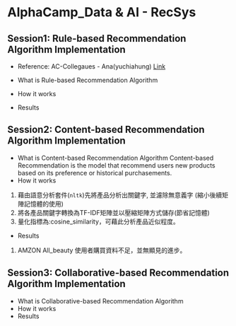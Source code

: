 # AlphaCamp_Data & AI - RecSys
## Session1: Rule-based Recommendation Algorithm Implementation
* Reference: AC-Collegaues - Ana(yuchiahung) [Link](https://github.com/yuchiahung/data-course-sample/blob/main/hw1_Ana.ipynb)
* What is Rule-based Recommendation Algorithm

* How it works
* Results
## Session2: Content-based Recommendation Algorithm Implementation
* What is Content-based Recommendation Algorithm
Content-based Recommendation is the model that recommend users new products based on its preference or historical purchasements.
* How it works
1. 藉由語意分析套件(`nltk`)先將產品分析出關鍵字, 並濾除無意義字 (縮小後續矩陣記憶體的使用)
2. 將各產品關鍵字轉換為TF-IDF矩陣並以壓縮矩陣方式儲存(節省記憶體)
3. 量化指標為:cosine_similarity，可藉此分析產品近似程度。
* Results
1. AMZON All_beauty 使用者購買資料不足，並無顯見的進步。
## Session3: Collaborative-based Recommendation Algorithm Implementation
* What is Collaborative-based Recommendation Algorithm
* How it works
* Results
